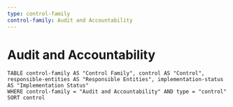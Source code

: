 ```yaml
---
type: control-family
control-family: Audit and Accountability
---
```


# Audit and Accountability

```dataview
TABLE control-family AS "Control Family", control AS "Control", responsible-entities AS "Responsible Entities", implementation-status AS "Implementation Status"
WHERE control-family = "Audit and Accountability" AND type = "control"
SORT control
```
